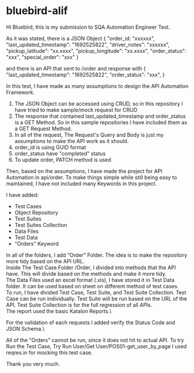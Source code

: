 # bluebird-alif

Hi Bluebird, this is my submission to SQA Automation Engineer Test.

As it was stated, there is a JSON Object
{
    "order_id: "xxxxxx",
    "last_updated_timestamp": "1692525822",
    "driver_notes": "xxxxxx",
    "pickup_latitude": "xx.xxxx",
    "pickup_longitude": "xx.xxxx",
    "order_status": "xxx",
    "special_order": "xxx"
}

and there is an API that sent to /order and response with
{
    "last_updated_timestamp": "1692525822",
    "order_status": "xxx",
}

In this test, I have made as many assumptions to design the API Automation Framework.
1. The JSON Object can be accessed using CRUD, so in this repository I have tried to make sample/mock request for CRUD
2. The response that contained last_updated_timestamp and order_status is a GET Method. So in this sample repositories I have included them as a GET Request Method.
3. In all of the request, The Request's Query and Body is just my assumptions to make the API work as it should.
4. order_id is using GUID format
5. order_status have "completed" status
6. To update order, PATCH method is used

Then, based on the assumptions, I have made the project for API Automation in api/order.
To make things simple while still being easy to maintained, I have not included many Keywords in this project.

I have added:
- Test Cases
- Object Repository
- Test Suites
- Test Suites Collection
- Data Files
- Test Data
- "Orders" Keyword

In all of the folders, I add "Order" Folder. The idea is to make the repository more tidy based on the API URL.\
Inside The Test Case Folder /Order, I divided into methods that the API have. This will divide based on the methods and make it more tidy.\
The Data Files used an excel format (.xls), I have stored it in Test Data folder. It can be used based on sheet on different method of test cases.\
To run, I have divided Test Case, Test Suite, and Test Suite Collection. Test Case can be run individually. Test Suite will be run based on the URL of the API. Test Suite Collection is for the full regression of all APIs.\
The report used the basic Katalon Reports.\

For the validation of each requests I added verify the Status Code and JSON Schema.\

All of the "Orders" cannot be run, since it does not hit to actual API. To try Run the Test Case, Try Run User/Get User/POS01-get_user_by_page I used reqres.in for mocking this test case.

Thank you very much.
